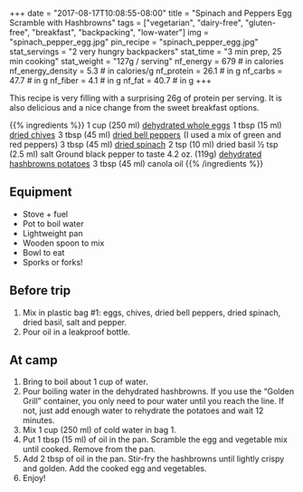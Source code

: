 +++
date = "2017-08-17T10:08:55-08:00"
title = "Spinach and Peppers Egg Scramble with Hashbrowns"
tags = ["vegetarian", "dairy-free", "gluten-free", "breakfast", "backpacking", "low-water"]
img = "spinach_pepper_egg.jpg"
pin_recipe = "spinach_pepper_egg.jpg"
stat_servings = "2 very hungry backpackers"
stat_time = "3 min prep, 25 min cooking"
stat_weight = "127g / serving"
nf_energy = 679 # in calories
nf_energy_density = 5.3 # in calories/g
nf_protein = 26.1 # in g
nf_carbs = 47.7 # in g
nf_fiber = 4.1 # in g
nf_fat = 40.7 # in g
+++

This recipe is very filling with a surprising 26g of protein per serving. It is also delicious and a nice change from the sweet breakfast options.

{{% ingredients %}}
1 cup (250 ml) <a target="_blank" href="https://www.amazon.com/gp/product/B01G24Z06G/ref=as_li_tl?ie=UTF8&camp=1789&creative=9325&creativeASIN=B01G24Z06G&linkCode=as2&tag=gourmethiking-20&linkId=aebfb956080e1a1ff91385b93e66d8e5">dehydrated whole eggs</a><img src="//ir-na.amazon-adsystem.com/e/ir?t=gourmethiking-20&l=am2&o=1&a=B01G24Z06G" width="1" height="1" border="0" alt="" style="border:none !important; margin:0px !important;" />
1 tbsp (15 ml) <a target="_blank" href="https://www.amazon.com/gp/product/B007C7IGTQ/ref=as_li_tl?ie=UTF8&camp=1789&creative=9325&creativeASIN=B007C7IGTQ&linkCode=as2&tag=gourmethiking-20&linkId=f4af7ca9eb5b401ed64af271716268bb">dried chives</a><img src="//ir-na.amazon-adsystem.com/e/ir?t=gourmethiking-20&l=am2&o=1&a=B007C7IGTQ" width="1" height="1" border="0" alt="" style="border:none !important; margin:0px !important;" />
3 tbsp (45 ml) <a target="_blank" href="https://www.amazon.com/gp/product/B007C7D2D6/ref=as_li_tl?ie=UTF8&camp=1789&creative=9325&creativeASIN=B007C7D2D6&linkCode=as2&tag=gourmethiking-20&linkId=9f4e3c3870f8f3672bafc88d846b7af2">dried bell peppers</a><img src="//ir-na.amazon-adsystem.com/e/ir?t=gourmethiking-20&l=am2&o=1&a=B007C7D2D6" width="1" height="1" border="0" alt="" style="border:none !important; margin:0px !important;" /> (I used a mix of green and red peppers)
3 tbsp (45 ml) <a target="_blank" href="https://www.amazon.com/gp/product/B007C7PPY0/ref=as_li_tl?ie=UTF8&camp=1789&creative=9325&creativeASIN=B007C7PPY0&linkCode=as2&tag=gourmethiking-20&linkId=c688f0b48387d2f3ec9f77638a97cccc">dried spinach</a><img src="//ir-na.amazon-adsystem.com/e/ir?t=gourmethiking-20&l=am2&o=1&a=B007C7PPY0" width="1" height="1" border="0" alt="" style="border:none !important; margin:0px !important;" />
2 tsp (10 ml) dried basil
½ tsp (2.5 ml) salt
Ground black pepper to taste
4.2 oz. (119g) <a target="_blank" href="https://www.amazon.com/gp/product/B01H6GRIPK/ref=as_li_tl?ie=UTF8&camp=1789&creative=9325&creativeASIN=B01H6GRIPK&linkCode=as2&tag=gourmethiking-20&linkId=beda58a94d73baab76ebdec00e109781">dehydrated hashbrowns potatoes</a><img src="//ir-na.amazon-adsystem.com/e/ir?t=gourmethiking-20&l=am2&o=1&a=B01H6GRIPK" width="1" height="1" border="0" alt="" style="border:none !important; margin:0px !important;" />
3 tbsp (45 ml) canola oil
{{% /ingredients %}}

## Equipment
- Stove + fuel
- Pot to boil water
- Lightweight pan
- Wooden spoon to mix
- Bowl to eat
- Sporks or forks!

## Before trip
1. Mix in plastic bag #1: eggs, chives, dried bell peppers, dried spinach, dried basil, salt and pepper.
1. Pour oil in a leakproof bottle.
 
## At camp
1. Bring to boil about 1 cup of water.
1. Pour boiling water in the dehydrated hashbrowns. If you use the “Golden Grill” container, you only need to pour water until you reach the line. If not, just add enough water to rehydrate the potatoes and wait 12 minutes.
1. Mix 1 cup (250 ml) of cold water in bag 1.
1. Put 1 tbsp (15 ml) of oil in the pan.  Scramble the egg and vegetable mix until cooked. Remove from the pan.
1. Add 2 tbsp of oil in the pan. Stir-fry the hashbrowns until lightly crispy and golden. Add the cooked egg and vegetables.
1. Enjoy!

